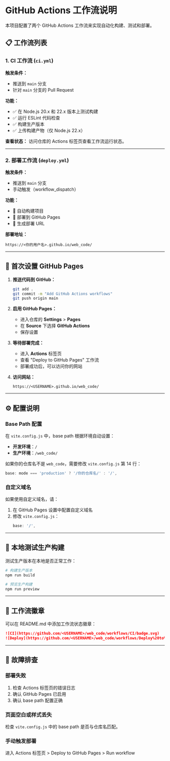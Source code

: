 # GitHub Actions 工作流说明

本项目配置了两个 GitHub Actions 工作流来实现自动化构建、测试和部署。

## 📋 工作流列表

### 1. CI 工作流 (`ci.yml`)

**触发条件：**
- 推送到 `main` 分支
- 针对 `main` 分支的 Pull Request

**功能：**
- ✅ 在 Node.js 20.x 和 22.x 版本上测试构建
- ✅ 运行 ESLint 代码检查
- ✅ 构建生产版本
- ✅ 上传构建产物（仅 Node.js 22.x）

**查看状态：**
访问仓库的 Actions 标签页查看工作流运行状态。

---

### 2. 部署工作流 (`deploy.yml`)

**触发条件：**
- 推送到 `main` 分支
- 手动触发（workflow_dispatch）

**功能：**
- 🚀 自动构建项目
- 🚀 部署到 GitHub Pages
- 🚀 生成部署 URL

**部署地址：**
```
https://<你的用户名>.github.io/web_code/
```

---

## 🚀 首次设置 GitHub Pages

1. **推送代码到 GitHub：**
   ```bash
   git add .
   git commit -m "Add GitHub Actions workflows"
   git push origin main
   ```

2. **启用 GitHub Pages：**
   - 进入仓库的 **Settings** > **Pages**
   - 在 **Source** 下选择 **GitHub Actions**
   - 保存设置

3. **等待部署完成：**
   - 进入 **Actions** 标签页
   - 查看 "Deploy to GitHub Pages" 工作流
   - 部署成功后，可以访问你的网站

4. **访问网站：**
   ```
   https://<USERNAME>.github.io/web_code/
   ```

---

## ⚙️ 配置说明

### Base Path 配置

在 `vite.config.js` 中，base path 根据环境自动设置：
- **开发环境**：`/`
- **生产环境**：`/web_code/`

如果你的仓库名不是 `web_code`，需要修改 `vite.config.js` 第 14 行：

```javascript
base: mode === 'production' ? '/你的仓库名/' : '/',
```

### 自定义域名

如果使用自定义域名，请：
1. 在 GitHub Pages 设置中配置自定义域名
2. 修改 `vite.config.js`：
   ```javascript
   base: '/',
   ```

---

## 🔧 本地测试生产构建

测试生产版本在本地是否正常工作：

```bash
# 构建生产版本
npm run build

# 预览生产构建
npm run preview
```

---

## 📝 工作流徽章

可以在 README.md 中添加工作流状态徽章：

```markdown
![CI](https://github.com/<USERNAME>/web_code/workflows/CI/badge.svg)
![Deploy](https://github.com/<USERNAME>/web_code/workflows/Deploy%20to%20GitHub%20Pages/badge.svg)
```

---

## 🐛 故障排查

### 部署失败

1. 检查 Actions 标签页的错误日志
2. 确认 GitHub Pages 已启用
3. 确认 base path 配置正确

### 页面空白或样式丢失

检查 `vite.config.js` 中的 base path 是否与仓库名匹配。

### 手动触发部署

进入 Actions 标签页 > Deploy to GitHub Pages > Run workflow
